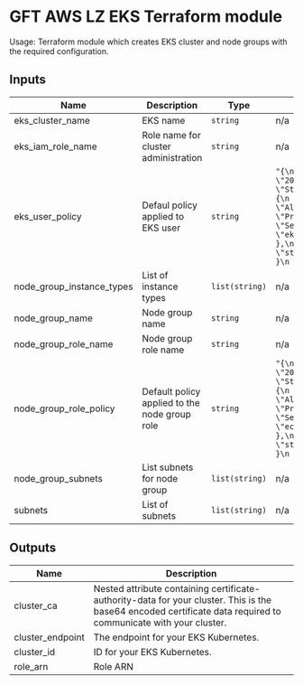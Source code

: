 # GFT AWS LZ EKS Terraform module

Usage: Terraform module which creates EKS cluster and node groups with the required configuration.

## Inputs

| Name | Description | Type | Default | Required |
|------|-------------|------|---------|:-----:|
| eks\_cluster\_name | EKS name | `string` | n/a | yes |
| eks\_iam\_role\_name | Role name for cluster administration | `string` | n/a | yes |
| eks\_user\_policy | Defaul policy applied to EKS user | `string` | `"{\n  \"Version\": \"2012-10-17\",\n  \"Statement\": [\n    {\n      \"Effect\": \"Allow\",\n      \"Principal\": {\n        \"Service\": \"eks.amazonaws.com\"\n      },\n      \"Action\": \"sts:AssumeRole\"\n    }\n  ]\n}\n"` | no |
| node\_group\_instance\_types | List of instance types | `list(string)` | n/a | yes |
| node\_group\_name | Node group name | `string` | n/a | yes |
| node\_group\_role\_name | Node group role name | `string` | n/a | yes |
| node\_group\_role\_policy | Default policy applied to the node group role | `string` | `"{\n  \"Version\": \"2012-10-17\",\n  \"Statement\": [\n    {\n      \"Effect\": \"Allow\",\n      \"Principal\": {\n        \"Service\": \"ec2.amazonaws.com\"\n      },\n      \"Action\": \"sts:AssumeRole\"\n    }\n  ]\n}\n"` | no |
| node\_group\_subnets | List subnets for node group | `list(string)` | n/a | yes |
| subnets | List of subnets | `list(string)` | n/a | yes |

## Outputs

| Name | Description |
|------|-------------|
| cluster\_ca | Nested attribute containing certificate-authority-data for your cluster. This is the base64 encoded certificate data required to communicate with your cluster. |
| cluster\_endpoint | The endpoint for your EKS Kubernetes. |
| cluster\_id | ID for your EKS Kubernetes. |
| role\_arn | Role ARN |

